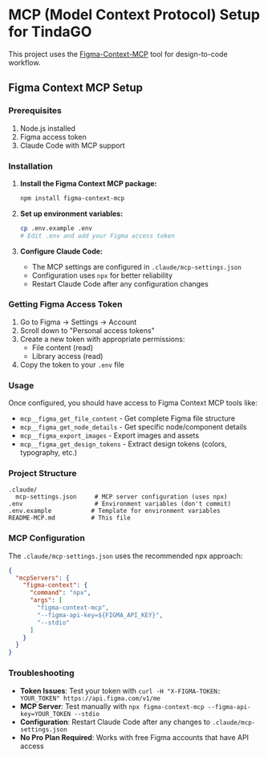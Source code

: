 # MCP (Model Context Protocol) Setup for TindaGO

This project uses the [Figma-Context-MCP](https://github.com/GLips/Figma-Context-MCP) tool for design-to-code workflow.

## Figma Context MCP Setup

### Prerequisites
1. Node.js installed
2. Figma access token
3. Claude Code with MCP support

### Installation

1. **Install the Figma Context MCP package:**
   ```bash
   npm install figma-context-mcp
   ```

2. **Set up environment variables:**
   ```bash
   cp .env.example .env
   # Edit .env and add your Figma access token
   ```

3. **Configure Claude Code:**
   - The MCP settings are configured in `.claude/mcp-settings.json`
   - Configuration uses `npx` for better reliability
   - Restart Claude Code after any configuration changes

### Getting Figma Access Token

1. Go to Figma → Settings → Account
2. Scroll down to "Personal access tokens" 
3. Create a new token with appropriate permissions:
   - File content (read)
   - Library access (read)
4. Copy the token to your `.env` file

### Usage

Once configured, you should have access to Figma Context MCP tools like:
- `mcp__figma_get_file_content` - Get complete Figma file structure
- `mcp__figma_get_node_details` - Get specific node/component details
- `mcp__figma_export_images` - Export images and assets
- `mcp__figma_get_design_tokens` - Extract design tokens (colors, typography, etc.)

### Project Structure

```
.claude/
  mcp-settings.json     # MCP server configuration (uses npx)
.env                    # Environment variables (don't commit)
.env.example           # Template for environment variables
README-MCP.md          # This file
```

### MCP Configuration

The `.claude/mcp-settings.json` uses the recommended npx approach:

```json
{
  "mcpServers": {
    "figma-context": {
      "command": "npx",
      "args": [
        "figma-context-mcp",
        "--figma-api-key=${FIGMA_API_KEY}",
        "--stdio"
      ]
    }
  }
}
```

### Troubleshooting

- **Token Issues**: Test your token with `curl -H "X-FIGMA-TOKEN: YOUR_TOKEN" https://api.figma.com/v1/me`
- **MCP Server**: Test manually with `npx figma-context-mcp --figma-api-key=YOUR_TOKEN --stdio`
- **Configuration**: Restart Claude Code after any changes to `.claude/mcp-settings.json`
- **No Pro Plan Required**: Works with free Figma accounts that have API access